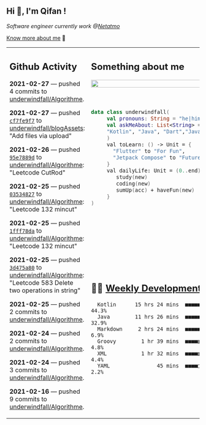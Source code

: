 <h2> Hi 👋, I'm Qifan ! </h2>
<p><em>Software engineer currently work @<a href="https://www.netatmo.com">Netatmo</a>
</em></p><p><a href="https://qifanyang.com/resume" target="_blank"> Know more about me</a> 🔭</p>
<table><tr><td valign="top" rowspan="2">

 ## Github Activity
 <!-- githubActivity starts -->
  **2021-02-27** — pushed 4 commits to [underwindfall/Algorithme](https://api.github.com/repos/underwindfall/Algorithme).

  **2021-02-27** — pushed [`cf7fe9f7`](https://api.github.com/repos/underwindfall/blogAssets/commits/cf7fe9f7156cb48a77851b7bd4aee645f7f20d97) to [underwindfall/blogAssets](https://api.github.com/repos/underwindfall/blogAssets): "Add files via upload"

  **2021-02-26** — pushed [`95e7889d`](https://api.github.com/repos/underwindfall/Algorithme/commits/95e7889d6ea2b7f22204c0736f506134ffc93485) to [underwindfall/Algorithme](https://api.github.com/repos/underwindfall/Algorithme): "Leetcode CutRod"

  **2021-02-25** — pushed [`03534827`](https://api.github.com/repos/underwindfall/Algorithme/commits/03534827321f5df790dd890384db41df8a2c8670) to [underwindfall/Algorithme](https://api.github.com/repos/underwindfall/Algorithme): "Leetcode 132 mincut"

  **2021-02-25** — pushed [`1fff78da`](https://api.github.com/repos/underwindfall/Algorithme/commits/1fff78dafe8d0bb889904b0a130711253a2f11dc) to [underwindfall/Algorithme](https://api.github.com/repos/underwindfall/Algorithme): "Leetcode 132 mincut"

  **2021-02-25** — pushed [`3d475a80`](https://api.github.com/repos/underwindfall/Algorithme/commits/3d475a8081939bcd315430ef58f132a2efaadc52) to [underwindfall/Algorithme](https://api.github.com/repos/underwindfall/Algorithme): "Leetcode 583 Delete two operations in string"

  **2021-02-25** — pushed 2 commits to [underwindfall/Algorithme](https://api.github.com/repos/underwindfall/Algorithme).

  **2021-02-24** — pushed 2 commits to [underwindfall/Algorithme](https://api.github.com/repos/underwindfall/Algorithme).

  **2021-02-24** — pushed 3 commits to [underwindfall/Algorithme](https://api.github.com/repos/underwindfall/Algorithme).

  **2021-02-16** — pushed 9 commits to [underwindfall/Algorithme](https://api.github.com/repos/underwindfall/Algorithme).
 <!-- githubActivity ends -->
 </td><td valign="top">

 ## Something about me
 <!-- profile starts -->
 <a href="https://github.com/underwindfall" width="100%">
  <img src="https://github-readme-stats.vercel.app/api?username=underwindfall&show_icons=true&icon_color=805AD5&text_color=718096&bg_color=ffffff00&hide_title=true&include_all_commits=true&count_private=true&hide_border=true" width="100%"/>
 </a>
 <br/>
 <br/>
 <br/>
 
 ```kotlin
 data class underwindfall(
      val pronouns: String = "he|him",
      val askMeAbout: List<String> = listOf(
      "Kotlin", "Java", "Dart","Javascript", "Typescript"
      )
      val toLearn: () -> Unit = {
        "Flutter" to "For Fun",
        "Jetpack Compose" to "Future"
      }
      val dailyLife: Unit = (0..end).reduce { acc, new ->	
         study(new)	
         coding(new)	
         sumUp(acc) + haveFun(new)	
      }
 )
 ```
 <!-- profile ends -->
 </td></tr><tr><td valign="top">

 ## 🏊‍♂️ <a href="https://gist.github.com/underwindfall/377ee88ba1fabd1e93516e48ca9c61eb" target="_blank">Weekly Development Breakdown</a>
  <!-- codeTime starts -->
  ```text
    Kotlin      15 hrs 24 mins  ■■■■■■■■■■■■■■□□□□□□□□□□  44.3%
    Java        11 hrs 26 mins  ■■■■■■■■■■■◱□□□□□□□□□□□□  32.9%
    Markdown     2 hrs 24 mins  ■■■■■◱□□□□□□□□□□□□□□□□□□   6.9%
    Groovy        1 hr 39 mins  ■■■■▥□□□□□□□□□□□□□□□□□□□   4.8%
    XML           1 hr 32 mins  ■■■■▥□□□□□□□□□□□□□□□□□□□   4.4%
    YAML               45 mins  ■■■■□□□□□□□□□□□□□□□□□□□□   2.2%
  ```
  <!-- codeTime starts -->
  </td></tr></table>